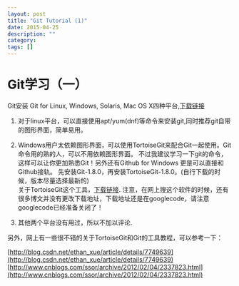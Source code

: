 ```yaml
---
layout: post
title: "Git Tutorial (1)"
date: 2015-04-25
description: ""
category: 
tags: []
---
```


# Git学习（一）

Git安装
Git for Linux, Windows, Solaris, Mac OS X四种平台,[下载链接](http://git-scm.com/downloads)

1. 对于linux平台，可以直接使用apt/yum(dnf)等命令来安装git,同时推荐git自带的图形界面，简单易用。

2. Windows用户太依赖图形界面，可以使用TortoiseGit来配合Git一起使用。Git命令用的熟的人，可以不用依赖图形界面。 不过我建议学习一下git的命令，这样可以让你更加熟悉Git！另外还有Github for Windows 更是可以直接和Github接轨。
先安装Git-1.8.0，再安装TortoiseGit-1.8.0。(自行下载的时候，版本尽量选择最新的)    
关于TortoiseGit这个工具，[下载链接](http://download.tortoisegit.org/tgit/). 注意，在网上搜这个软件的时候，还有很多博文并没有更改下载地址，下载地址还是在googlecode，请注意googlecode已经准备关闭了！

3. 其他两个平台没有用过，所以不加以评论.

另外，网上有一些很不错的关于TortoiseGit和Git的工具教程，可以参考一下：

[http://blog.csdn.net/ethan_xue/article/details/7749639](http://blog.csdn.net/ethan_xue/article/details/7749639)    
[http://www.cnblogs.com/ssor/archive/2012/02/04/2337823.html](http://www.cnblogs.com/ssor/archive/2012/02/04/2337823.html)
